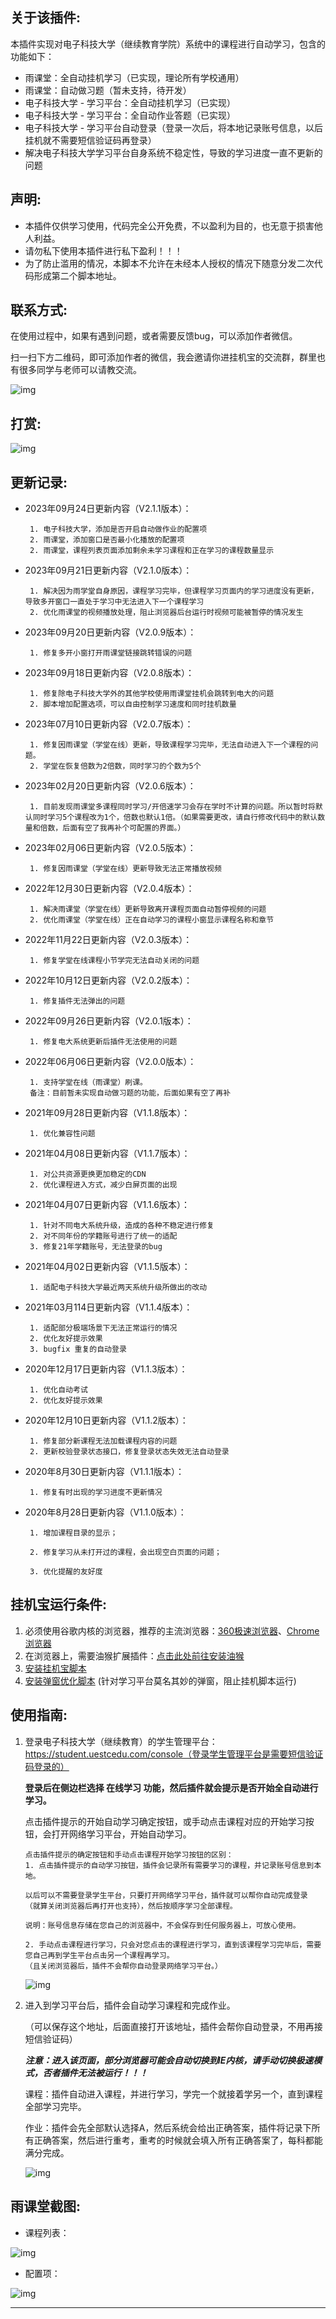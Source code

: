 ## 关于该插件:

   本插件实现对电子科技大学（继续教育学院）系统中的课程进行自动学习，包含的功能如下：

- 雨课堂：全自动挂机学习（已实现，理论所有学校通用）
- 雨课堂：自动做习题（暂未支持，待开发）
- 电子科技大学 - 学习平台：全自动挂机学习（已实现）
- 电子科技大学 - 学习平台：全自动作业答题（已实现）
- 电子科技大学 - 学习平台自动登录（登录一次后，将本地记录账号信息，以后挂机就不需要短信验证码再登录）
- 解决电子科技大学学习平台自身系统不稳定性，导致的学习进度一直不更新的问题



## 声明:

- 本插件仅供学习使用，代码完全公开免费，不以盈利为目的，也无意于损害他人利益。
- 请勿私下使用本插件进行私下盈利！！！
- 为了防止滥用的情况，本脚本不允许在未经本人授权的情况下随意分发二次代码形成第二个脚本地址。



## **联系方式:**

在使用过程中，如果有遇到问题，或者需要反馈bug，可以添加作者微信。

扫一扫下方二维码，即可添加作者的微信，我会邀请你进挂机宝的交流群，群里也有很多同学与老师可以请教交流。

![img](https://greasyfork.s3.us-east-2.amazonaws.com/z219hjkrn58l22nc104o2o2gb8y6)

## 打赏:

![img](https://greasyfork.s3.us-east-2.amazonaws.com/pjrvs6raqn3mw9ycj6n246bylu2p)

## 更新记录:
- 2023年09月24日更新内容（V2.1.1版本）：

  ```
   1. 电子科技大学，添加是否开启自动做作业的配置项
   2. 雨课堂，添加窗口是否最小化播放的配置项
   2. 雨课堂，课程列表页面添加剩余未学习课程和正在学习的课程数量显示
  ```
- 2023年09月21日更新内容（V2.1.0版本）：

  ```
   1. 解决因为雨学堂自身原因，课程学习完毕，但课程学习页面内的学习进度没有更新，导致多开窗口一直处于学习中无法进入下一个课程学习
   2. 优化雨课堂的视频播放处理，阻止浏览器后台运行时视频可能被暂停的情况发生
  ```
- 2023年09月20日更新内容（V2.0.9版本）：

  ```
   1. 修复多开小窗打开雨课堂链接跳转错误的问题
  ```
- 2023年09月18日更新内容（V2.0.8版本）：

  ```
   1. 修复除电子科技大学外的其他学校使用雨课堂挂机会跳转到电大的问题
   2. 脚本增加配置选项，可以自由控制学习速度和同时挂机数量
  ```

- 2023年07月10日更新内容（V2.0.7版本）：

  ```
   1. 修复因雨课堂（学堂在线）更新，导致课程学习完毕，无法自动进入下一个课程的问题。
   2. 学堂在恢复倍数为2倍数，同时学习的个数为5个
  ```

- 2023年02月20日更新内容（V2.0.6版本）：

  ```
   1. 目前发现雨课堂多课程同时学习/开倍速学习会存在学时不计算的问题。所以暂时将默认同时学习5个课程改为1个，倍数也默认1倍。（如果需要更改，请自行修改代码中的默认数量和倍数，后面有空了我再补个可配置的界面。）
  ```

- 2023年02月06日更新内容（V2.0.5版本）：

  ```
   1. 修复因雨课堂（学堂在线）更新导致无法正常播放视频
  ```

- 2022年12月30日更新内容（V2.0.4版本）：

  ```
   1. 解决雨课堂（学堂在线）更新导致离开课程页面自动暂停视频的问题
   2. 优化雨课堂（学堂在线）正在自动学习的课程小窗显示课程名称和章节
  ```

- 2022年11月22日更新内容（V2.0.3版本）：

  ```
   1. 修复学堂在线课程小节学完无法自动关闭的问题
  ```

- 2022年10月12日更新内容（V2.0.2版本）：

  ```
   1. 修复插件无法弹出的问题
  ```

- 2022年09月26日更新内容（V2.0.1版本）：

  ```
   1. 修复电大系统更新后插件无法使用的问题
  ```

- 2022年06月06日更新内容（V2.0.0版本）：

  ```
   1. 支持学堂在线（雨课堂）刷课。
   备注：目前暂未实现自动做习题的功能，后面如果有空了再补
  ```

- 2021年09月28日更新内容（V1.1.8版本）：

  ```
   1. 优化兼容性问题
  ```

- 2021年04月08日更新内容（V1.1.7版本）：

  ```
   1. 对公共资源更换更加稳定的CDN
   2. 优化课程进入方式，减少白屏页面的出现
  ```


- 2021年04月07日更新内容（V1.1.6版本）：

  ```
   1. 针对不同电大系统升级，造成的各种不稳定进行修复
   2. 对不同年份的学籍账号进行了统一的适配
   3. 修复21年学籍账号，无法登录的bug
  ```

  

- 2021年04月02日更新内容（V1.1.5版本）：

  ```
   1. 适配电子科技大学最近两天系统升级所做出的改动
  ```

  

- 2021年03月114日更新内容（V1.1.4版本）：

  ```
   1. 适配部分极端场景下无法正常运行的情况
   2. 优化友好提示效果
   3. bugfix 重复的自动登录
  ```

  

- 2020年12月17日更新内容（V1.1.3版本）：

  ```
   1. 优化自动考试
   2. 优化友好提示效果
  ```

  

- 2020年12月10日更新内容（V1.1.2版本）：

  ```
   1. 修复部分新课程无法加载课程内容的问题
   2. 更新校验登录状态接口，修复登录状态失效无法自动登录
  ```

  

- 2020年8月30日更新内容（V1.1.1版本）：

  ```
   1. 修复有时出现的学习进度不更新情况
  ```

  

- 2020年8月28日更新内容（V1.1.0版本）：

  ```
   1. 增加课程目录的显示；
  
   2. 修复学习从未打开过的课程，会出现空白页面的问题；
  
   3. 优化提醒的友好度
  ```

  

## 挂机宝运行条件:

1.  必须使用谷歌内核的浏览器，推荐的主流浏览器：[360极速浏览器](http://browser.360.cn/ee/)、[Chrome浏览器](https://www.google.cn/chrome/)
2.  在浏览器上，需要油猴扩展插件：[点击此处前往安装油猴](https://ext.chrome.360.cn/webstore/detail/dhdgffkkebhmkfjojejmpbldmpobfkfo)
3.  [安装挂机宝脚本](https://greasyfork.org/zh-CN/scripts/410062)
4.  [安装弹窗优化脚本](https://greasyfork.org/zh-CN/scripts/391736) (针对学习平台莫名其妙的弹窗，阻止挂机脚本运行)



## 使用指南:

1. 登录电子科技大学（继续教育）的学生管理平台：https://student.uestcedu.com/console（登录学生管理平台是需要短信验证码登录的）

   **登录后在侧边栏选择 在线学习 功能，然后插件就会提示是否开始全自动进行学习。**

   点击插件提示的开始自动学习确定按钮，或手动点击课程对应的开始学习按钮，会打开网络学习平台，开始自动学习。

   ```
   点击插件提示的确定按钮和手动点击课程开始学习按钮的区别：
   1. 点击插件提示的自动学习按钮，插件会记录所有需要学习的课程，并记录账号信息到本地。
   
   以后可以不需要登录学生平台，只要打开网络学习平台，插件就可以帮你自动完成登录
   （就算关闭浏览器后再打开也支持），然后按顺序学习全部课程。
   
   说明：账号信息存储在您自己的浏览器中，不会保存到任何服务器上，可放心使用。
   
   2. 手动点击课程进行学习，只会对您点击的课程进行学习，直到该课程学习完毕后，需要您自己再到学生平台点击另一个课程再学习。
   （且关闭浏览器后，插件不会帮你自动登录网络学习平台。）
   ```

   ![img](https://greasyfork.s3.us-east-2.amazonaws.com/btxoqo9fvesydvsd1jft57em6e8a)

   

2. 进入到学习平台后，插件会自动学习课程和完成作业。

   （可以保存这个地址，后面直接打开该地址，插件会帮你自动登录，不用再接短信验证码）

   

   ***注意：进入该页面，部分浏览器可能会自动切换到IE内核，请手动切换极速模式，否者插件无法被运行！！！***

   

   课程：插件自动进入课程，并进行学习，学完一个就接着学另一个，直到课程全部学习完毕。

   作业：插件会先全部默认选择A，然后系统会给出正确答案，插件将记录下所有正确答案，然后进行重考，重考的时候就会填入所有正确答案了，每科都能满分完成。

   ![img](https://greasyfork.s3.us-east-2.amazonaws.com/3cl7pgs6nrax1ivdu8sbpuhezqi4)

## 雨课堂截图:
* 课程列表：

![img](https://greasyfork.s3.us-east-2.amazonaws.com/odgywu3yxwsce2kwl94vrtzt66ad)

* 配置项：

![img](https://github.com/Horjer/guajibao/blob/main/image/screenshot_05.png?raw=true)

------


